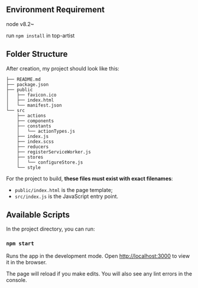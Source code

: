 ## Environment Requirement

node v8.2~

run `npm install` in top-artist

## Folder Structure

After creation, my project should look like this:

```
├── README.md
├── package.json
├── public
│   ├── favicon.ico
│   ├── index.html
│   └── manifest.json
└── src
    ├── actions
    ├── components
    ├── constants
    │   └── actionTypes.js
    ├── index.js
    ├── index.scss
    ├── reducers
    ├── registerServiceWorker.js
    ├── stores
    │   └── configureStore.js
    └── style
```

For the project to build, **these files must exist with exact filenames**:

* `public/index.html` is the page template;
* `src/index.js` is the JavaScript entry point.

## Available Scripts

In the project directory, you can run:

### `npm start`

Runs the app in the development mode.
Open [http://localhost:3000](http://localhost:3000) to view it in the browser.

The page will reload if you make edits.
You will also see any lint errors in the console.
